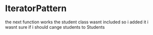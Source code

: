 # IteratorPattern
the next function works
the student class wasnt included so i added it
i wasnt sure if i should cange students to Students
